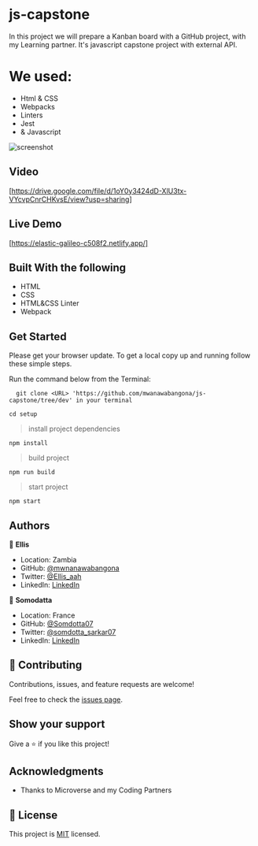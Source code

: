 
# js-capstone

In this project we will prepare a Kanban board with a GitHub project, with my Learning partner. 
It's javascript capstone project with external API.



# We used:
- Html & CSS
- Webpacks
- Linters
- Jest
- & Javascript




![screenshot](https://user-images.githubusercontent.com/84907743/142683569-db8f636b-d29c-43c4-a687-4d7f66351177.png)
## Video

[https://drive.google.com/file/d/1oY0y3424dD-XlU3tx-VYcvpCnrCHKvsE/view?usp=sharing]

 

## Live Demo

[https://elastic-galileo-c508f2.netlify.app/]
 
## Built With the following

- HTML
- CSS
- HTML&CSS Linter
- Webpack

## Get Started

Please get your browser update.
To get a local copy up and running follow these simple steps.

Run the command below from the Terminal:

      git clone <URL> 'https://github.com/mwanawabangona/js-capstone/tree/dev' in your terminal

	 
  ```cd setup```

> install project dependencies

  ```npm install```

> build project

  ```npm run build```

> start project

  ```npm start```




## Authors

👤 **Ellis**

- Location: Zambia
- GitHub: [@mwnanawabangona](https://github.com/mwanawabangona)
- Twitter: [@Ellis_aah](https://twitter.com/Ellis-aah)
- LinkedIn: [LinkedIn](https://www.linkedin.com/)


👤 **Somodatta**

- Location: France
- GitHub: [@Somdotta07](https://github.com/Somdotta07)
- Twitter: [@somdotta_sarkar07](https://twitter.com/somdotta_sarkar)
- LinkedIn: [LinkedIn](https://www.linkedin.com/)


## 🤝 Contributing

Contributions, issues, and feature requests are welcome!

Feel free to check the [issues page](https://github.com/mwanawabangona/js-capstone/issues).

## Show your support

Give a ⭐️ if you like this project!

## Acknowledgments

- Thanks to Microverse and my Coding Partners

## 📝 License

This project is [MIT](./MIT.md) licensed.

